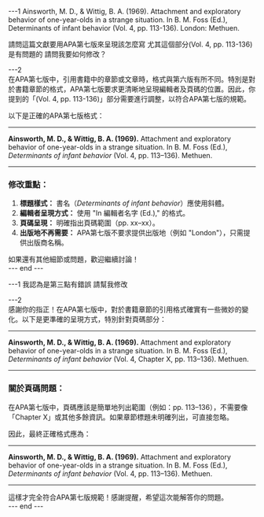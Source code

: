 ---1
Ainsworth, M. D., & Wittig, B. A. (1969). Attachment and exploratory behavior of one-year-olds in a strange situation. In B. M. Foss (Ed.), Determinants of infant behavior (Vol. 4, pp. 113-136). London: Methuen.

請問這篇文獻要用APA第七版來呈現該怎麼寫
尤其這個部分(Vol. 4, pp. 113-136)是有問題的
請問我要如何修改？





---2
<br>在APA第七版中，引用書籍中的章節或文章時，格式與第六版有所不同。特別是對於書籍章節的格式，APA第七版要求更清晰地呈現編輯者及頁碼的位置。因此，你提到的「(Vol. 4, pp. 113-136)」部分需要進行調整，以符合APA第七版的規範。

以下是正確的APA第七版格式：

---

**Ainsworth, M. D., & Wittig, B. A. (1969).** Attachment and exploratory behavior of one-year-olds in a strange situation. In B. M. Foss (Ed.), *Determinants of infant behavior* (Vol. 4, pp. 113–136). Methuen.

---

### 修改重點：
1. **標題樣式：** 書名（*Determinants of infant behavior*）應使用斜體。
2. **編輯者呈現方式：** 使用 "In 編輯者名字 (Ed.)," 的格式。
3. **頁碼呈現：** 明確指出頁碼範圍（pp. xx–xx）。
4. **出版地不再需要：** APA第七版不要求提供出版地（例如 "London"），只需提供出版商名稱。

如果還有其他細節或問題，歡迎繼續討論！
<br>--- end ---

---1
我認為是第三點有錯誤
請幫我修改




---2
<br>感謝你的指正！在APA第七版中，對於書籍章節的引用格式確實有一些微妙的變化。以下是更準確的呈現方式，特別針對頁碼部分：

---

**Ainsworth, M. D., & Wittig, B. A. (1969).** Attachment and exploratory behavior of one-year-olds in a strange situation. In B. M. Foss (Ed.), *Determinants of infant behavior* (Vol. 4, Chapter X, pp. 113–136). Methuen.

---

### 關於頁碼問題：
在APA第七版中，頁碼應該是簡單地列出範圍（例如：pp. 113–136），不需要像「Chapter X」或其他多餘資訊。如果章節標題未明確列出，可直接忽略。

因此，最終正確格式應為：

---

**Ainsworth, M. D., & Wittig, B. A. (1969).** Attachment and exploratory behavior of one-year-olds in a strange situation. In B. M. Foss (Ed.), *Determinants of infant behavior* (Vol. 4, pp. 113–136). Methuen.

---

這樣才完全符合APA第七版規範！感謝提醒，希望這次能解答你的問題。
<br>--- end ---



